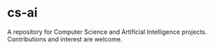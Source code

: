# cs-ai
A repository for Computer Science and Artificial Intelligence projects. Contributions and interest are welcome.
